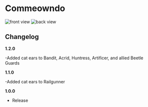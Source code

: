 # Commeowndo

![front view](https://cdn.discordapp.com/attachments/1202725620145193031/1217611349757132921/image.png?ex=6604a7ef&is=65f232ef&hm=3113611c6adc3e2e6d1a761ab9be74aeac3b887329c0f32f4e26ca0db1dd0406&)
![back view](https://cdn.discordapp.com/attachments/1202725620145193031/1217611481969852520/image.png?ex=6604a80f&is=65f2330f&hm=168621020eb8872f601cc021560d428f47cc33db57f326bbb00d94157dd6ab13&)

## Changelog

**1.2.0**

-Added cat ears to Bandit, Acrid, Huntress, Artificer, and allied Beetle Guards

**1.1.0**

-Added cat ears to Railgunner

**1.0.0**

- Release
